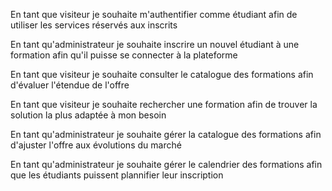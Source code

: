 En tant que visiteur je souhaite m'authentifier 
comme étudiant afin de utiliser 
les services réservés aux inscrits  

En tant qu'administrateur je souhaite inscrire un nouvel étudiant 
à une formation afin qu'il puisse se connecter à la plateforme

En tant que visiteur je souhaite consulter le catalogue des formations 
afin d'évaluer l'étendue de l'offre

En tant que visiteur je souhaite rechercher une formation 
afin de trouver la solution la plus adaptée à mon besoin

En tant qu'administrateur je souhaite gérer la catalogue des formations 
afin d'ajuster l'offre aux évolutions du marché

En tant qu'administrateur je souhaite gérer le calendrier des formations 
afin que les étudiants puissent plannifier leur inscription

